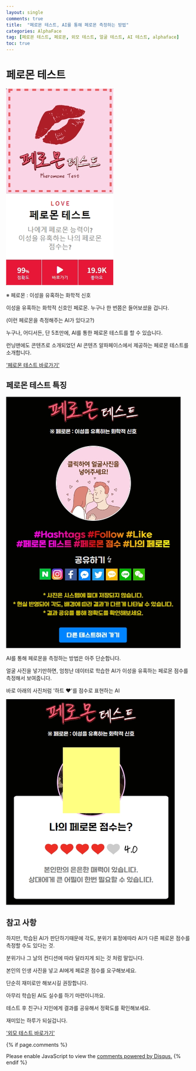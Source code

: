 ```yaml
---
layout: single
comments: true
title:  "페로몬 테스트, AI를 통해 페로몬 측정하는 방법"
categories: AlphaFace
tag: [페로몬 테스트, 페로몬, 외모 테스트, 얼굴 테스트, AI 테스트, alphaface]
toc: true
---
```



  <!-- Google addsense -->
  <script async src="https://pagead2.googlesyndication.com/pagead/js/adsbygoogle.js?client=ca-pub-2367691231152778"
    crossorigin="anonymous"></script>
  <!-- 상단 2개 -->
  <ins class="adsbygoogle" style="display:block" data-ad-client="ca-pub-2367691231152778" data-ad-slot="7442206282"
    data-ad-format="auto" data-full-width-responsive="true"></ins>
  <script>
    (adsbygoogle = window.adsbygoogle || []).push({});
  </script>


# 페로몬 테스트

![pheromonetest](/assets/img/31-1.jpg)

※ 페로몬 : 이성을 유혹하는 화학적 신호

이성을 유혹하는 화학적 신호인 페로몬.
누구나 한 번쯤은 들어보셨을 겁니다.

(이런 페로몬을 측정해주는 AI가 있다고?)

누구나, 어디서든, 단 5초만에,
AI를 통한 페로몬 테스트를 할 수 있습니다.


런닝맨에도 콘텐츠로 소개되었던 AI 콘텐츠
알파페이스에서 제공하는 페로몬 테스트를 소개합니다.

<a href="https://alphaface-ai.com/pheromonetest/">'페로몬 테스트 바로가기'</a>



## 페로몬 테스트 특징

![pheromonetest_page](/assets/img/31-2.jpg)

AI를 통해 페로몬을 측정하는 방법은 아주 단순합니다.

얼굴 사진을 넣기만하면,
엄청난 데이터로 학습한 AI가 이성을 유혹하는 페로몬 점수를 측정해서 보여줍니다.

바로 아래의 사진처럼 '하트 ♥'를 점수로 표현하는 AI

![pheromonetest_result](/assets/img/31-3.jpg)

## 참고 사항

하지만,
학습된 AI가 판단하기때문에 각도, 분위기 표정에따라 AI가 다른 페로몬 점수를 측정할 수도 있다는 것.

분위기나 그 날의 컨디션에 따라 달라지게 되는 것 처럼 말입니다.

본인의 인생 사진을 넣고 AI에게 페로몬 점수를 요구해보세요.

단순히 재미로만 해보시길 권장합니다.

아무리 학습된 AI도 실수를 하기 마련이니까요.

테스트 후 친구나 지인에게 결과를 공유해서 정확도를 확인해보세요.

재미있는 하루가 되실겁니다.

<a href="https://alphaface-ai.com/">'외모 테스트 바로가기'</a>




  <!-- Google addsense -->
  <script async src="https://pagead2.googlesyndication.com/pagead/js/adsbygoogle.js?client=ca-pub-2367691231152778"
    crossorigin="anonymous"></script>
  <!-- alphaface.footer.add -->
  <ins class="adsbygoogle" style="display:block" data-ad-client="ca-pub-2367691231152778" data-ad-slot="8141421734"
    data-ad-format="auto" data-full-width-responsive="true"></ins>
  <script>
    (adsbygoogle = window.adsbygoogle || []).push({});
  </script>


{% if page.comments %}
<div id="disqus_thread"></div>
<script>
    /**
    *  RECOMMENDED CONFIGURATION VARIABLES: EDIT AND UNCOMMENT THE SECTION BELOW TO INSERT DYNAMIC VALUES FROM YOUR PLATFORM OR CMS.
    *  LEARN WHY DEFINING THESE VARIABLES IS IMPORTANT: https://disqus.com/admin/universalcode/#configuration-variables    */
    
    var disqus_config = function () {
    this.page.url = "{{ page.url | absolute_url }};";  // Replace PAGE_URL with your page's canonical URL variable
    this.page.identifier = "{{ page.id }}";; // Replace PAGE_IDENTIFIER with your page's unique identifier variable
    };
    
    (function() { // DON'T EDIT BELOW THIS LINE
    var d = document, s = d.createElement('script');
    s.src = 'https://alphafaceblog.disqus.com/embed.js';
    s.setAttribute('data-timestamp', +new Date());
    (d.head || d.body).appendChild(s);
    })();
</script>
<noscript>Please enable JavaScript to view the <a href="https://disqus.com/?ref_noscript">comments powered by Disqus.</a></noscript>
{% endif %}